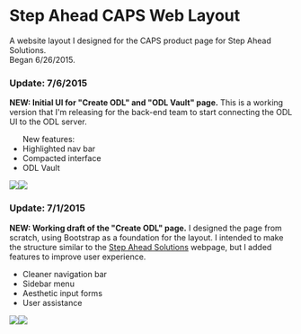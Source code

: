 <h1>Step Ahead CAPS Web Layout</h1>
<p>A website layout I designed for the CAPS product page for Step Ahead Solutions.<br>
Began 6/26/2015.</p>

<h3>Update: 7/6/2015</h3>
<p>
<b>NEW: Initial UI for "Create ODL" and "ODL Vault" page.</b> This is a working version that I'm releasing for the back-end team to start connecting the ODL UI to the ODL server.
<ul>New features:
<li>Highlighted nav bar</li>
<li>Compacted interface</li>
<li>ODL Vault</li>
</ul>
</p>
<img src="http://puu.sh/iPJw6/e252555710.png" /><img src="http://puu.sh/iPJxO/a5e3c23a34.png" />
<p> </p>

<h3>Update: 7/1/2015</h3>
<p>
<b>NEW: Working draft of the "Create ODL" page.</b> I designed the page from scratch, using Bootstrap as a foundation for the layout. I intended to make the structure similar to the <a href="http://www.stepaheadsolution.com">Step Ahead Solutions</a> webpage, but I added features to improve user experience.
<ul><li>Cleaner navigation bar</li>
<li>Sidebar menu</li>
<li>Aesthetic input forms</li>
<li>User assistance</li>
</ul>
</p>
<img src="http://puu.sh/iJhCs/fb2408ff38.png" /><img src="http://puu.sh/iJhGV/19deb01f23.png" />
